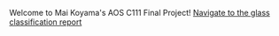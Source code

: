 Welcome to Mai Koyama's AOS C111 Final Project! 
[Navigate to the glass classification report](Report)
